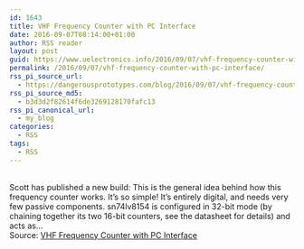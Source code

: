 ```yaml
---
id: 1643
title: VHF Frequency Counter with PC Interface
date: 2016-09-07T08:14:00+01:00
author: RSS reader
layout: post
guid: https://www.uelectronics.info/2016/09/07/vhf-frequency-counter-with-pc-interface/
permalink: /2016/09/07/vhf-frequency-counter-with-pc-interface/
rss_pi_source_url:
  - https://dangerousprototypes.com/blog/2016/09/07/vhf-frequency-counter-with-pc-interface/
rss_pi_source_md5:
  - b3d3d2f82614f6de3269128170fafc13
rss_pi_canonical_url:
  - my_blog
categories:
  - RSS
tags:
  - RSS
---
```

&#013;  
Scott has published a new build: This is the general idea behind how this frequency counter works. It’s so simple! It’s entirely digital, and needs very few passive components. sn74lv8154 is configured in 32-bit mode (by chaining together its two 16-bit counters, see the datasheet for details) and acts as…&#013;  
Source: <a href="https://dangerousprototypes.com/blog/2016/09/07/vhf-frequency-counter-with-pc-interface/" target="_blank">VHF Frequency Counter with PC Interface</a>